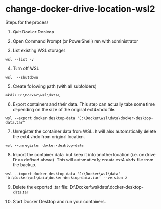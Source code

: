 # change-docker-drive-location-wsl2

Steps for the process

1. Quit Docker Desktop

3. Open Command Prompt (or PowerShell) run with administrator

5. List existing WSL storages
  ```
  wsl --list -v
  ```
4. Turn off WSL
  ```
  wsl  --shutdown
  ```
5. Create following path (with all subfolders):
  ```
  mkdir D:\Docker\wsl\data\
  ```
6. Export containers and their data. This step can actually take some time depending on the size of the original ext4.vhdx file.
  ```
  wsl --export docker-desktop-data "D:\Docker\wsl\data\docker-desktop-data.tar"
  ```
 
7. Unregister the container data from WSL. It will also automatically delete the ext4.vhdx from original location.
  ```
  wsl --unregister docker-desktop-data
  ```
  
8. Import the container data, but keep it into another location (i.e. on drive D: as defined above). This will automatically create ext4.vhdx file from the backup.
  ```
  wsl --import docker-desktop-data "D:\Docker\wsl\data" "D:\Docker\wsl\data\docker-desktop-data.tar" --version 2
  ```

9. Delete the exported .tar file: D:\Docker\wsl\data\docker-desktop-data.tar

10. Start Docker Desktop and run your containers.
